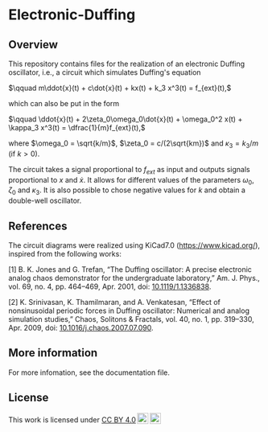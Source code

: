# Electronic-Duffing

## Overview
This repository contains files for the realization of an electronic Duffing oscillator, i.e., a circuit which simulates Duffing's equation

$\qquad m\ddot{x}(t) + c\dot{x}(t) + kx(t) + k_3 x^3(t) = f_{ext}(t),$
    
which can also be put in the form
    
$\qquad \ddot{x}(t) + 2\zeta_0\omega_0\dot{x}(t) + \omega_0^2 x(t) + \kappa_3 x^3(t) = \dfrac{1}{m}f_{ext}(t),$
    
where $\omega_0 = \sqrt{k/m}$, $\zeta_0 = c/(2\sqrt{km})$ and $\kappa_3 = k_3/m$  (if $k>0$).

The circuit takes a signal proportional to $f_{ext}$ as input and outputs signals proportional to $x$ and $\dot{x}$. It allows for different values of the parameters $\omega_0$, $\zeta_0$ and $\kappa_3$. It is also possible to chose negative values for $k$ and obtain a double-well oscillator.

## References

The circuit diagrams were realized using KiCad7.0 (https://www.kicad.org/), inspired from the following works:

\[1\] B. K. Jones and G. Trefan, “The Duffing oscillator: A precise electronic analog chaos demonstrator for the undergraduate laboratory,” Am. J. Phys., vol. 69, no. 4, pp. 464–469, Apr. 2001, doi: [10.1119/1.1336838](https://doi.org/10.1119/1.1336838).

\[2\] K. Srinivasan, K. Thamilmaran, and A. Venkatesan, “Effect of nonsinusoidal periodic forces in Duffing oscillator: Numerical and analog simulation studies,” Chaos, Solitons & Fractals, vol. 40, no. 1, pp. 319–330, Apr. 2009, doi: [10.1016/j.chaos.2007.07.090](https://doi.org/10.1016/j.chaos.2007.07.090).

## More information

For more infomation, see the documentation file.


## License

<p xmlns:cc="http://creativecommons.org/ns#" >This work is licensed under <a href="http://creativecommons.org/licenses/by/4.0/?ref=chooser-v1" target="_blank" rel="license noopener noreferrer" style="display:inline-block;">CC BY 4.0<img style="height:22px!important;margin-left:3px;vertical-align:text-bottom;" src="https://mirrors.creativecommons.org/presskit/icons/cc.svg?ref=chooser-v1"><img style="height:22px!important;margin-left:3px;vertical-align:text-bottom;" src="https://mirrors.creativecommons.org/presskit/icons/by.svg?ref=chooser-v1"></a></p>
